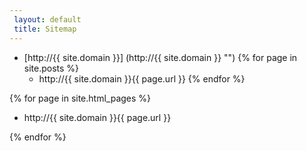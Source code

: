 ```yaml
---
 layout: default
 title: Sitemap
---
```

 - [http://{{ site.domain }}] (http://{{ site.domain }} "")
{% for page in site.posts %}
    - http://{{ site.domain }}{{ page.url }}
{% endfor %}

{% for page in site.html_pages %}

 - http://{{ site.domain }}{{ page.url }}

{% endfor %}